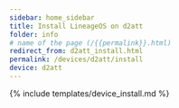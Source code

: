 ```yaml
---
sidebar: home_sidebar
title: Install LineageOS on d2att
folder: info
# name of the page (/{{permalink}}.html)
redirect_from: d2att_install.html
permalink: /devices/d2att/install
device: d2att
---
```

{% include templates/device_install.md %}
